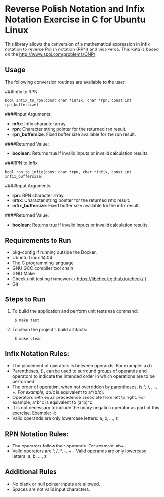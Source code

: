 # Reverse Polish Notation and Infix Notation Exercise in C for Ubuntu Linux

This library allows the conversion of a mathematical expression in infix notation to reverse Polish notation (RPN) and visa versa. This kata is based on the http://www.spoj.com/problems/ONP/

## Usage

The following conversion routines are available to the user:

###Infix to RPN

	bool infix_to_rpn(const char *infix, char *rpn, const int rpn_buffersize)

####Input Arguments:
- <b>infix</b>: Infix character array.
- <b>rpn</b>: Character string pointer for the returned rpn result.
- <b>rpn_buffersize</b>: Fixed buffer size available for the rpn result.

####Returned Value:
- <b>boolean</b>:  Returns true if invalid inputs or invalid calculation results.

###RPN to Infix

	bool rpn_to_infix(const char *rpn, char *infix, const int infix_buffersize)

####Input Arguments:
- <b>rpn</b>: RPN character array.
- <b>infix</b>: Character string pointer for the returned infix result.
- <b>infix_buffersize</b>: Fixed buffer size available for the infix result.

####Returned Value:
- <b>boolean</b>:  Returns true if invalid inputs or invalid calculation results.

## Requirements to Run
- pkg-config if running outside the Docker.
- Ubuntu Linux 14.04
- The C programming language
- GNU GCC compiler tool chain
- GNU Make
- Check unit testing framework ( https://libcheck.github.io/check/ )
- Git

## Steps to Run
1. To build the application and perform unit tests use command:

		$ make test

2. To clean the project's build artifacts:

		$ make clean

## Infix Notation Rules:
- The placement of operators is between operands. For example: a+b
- Parentheses, (), can be used to surround groups of operands and operators to indicate the intended order in which operations are to be performed
- The order of operation, when not overridden by parentheses, is ^, /, *, -, +.  For example, a*b/c is equivalent to a*(b/c).
- Operators with equal precedence associate from left to right.  For example, a^b^c is equivalent to (a^b)^c.
- It is not necessary to include the unary negation operator as part of this exercise. Example: -b
- Valid operands are only lowercase letters: a, b, ..., z

## RPN Notation Rules:
- The operators follow their operands. For example: ab+
- Valid operators are ^, /, *, -, +
­­­­­­­­­­­­­­­­­­­­­­­­­­­­­­­­­­­- Valid operands are only lowercase letters: a, b, ..., z

## Additional Rules
- No blank or null pointer inputs are allowed.
- Spaces are not valid input characters.
